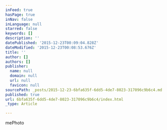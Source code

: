 ```yaml
---
inFeed: true
hasPage: true
inNav: false
inLanguage: null
starred: false
keywords: []
description: ''
datePublished: '2015-12-23T00:09:04.828Z'
dateModified: '2015-12-23T00:08:53.676Z'
title: ''
author: []
authors: []
publisher:
  name: null
  domain: null
  url: null
  favicon: null
sourcePath: _posts/2015-12-23-6bfa635f-6dd5-4de7-8023-317096c9b6c4.md
published: true
url: 6bfa635f-6dd5-4de7-8023-317096c9b6c4/index.html
_type: Article

---
```

mePhoto
